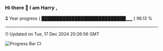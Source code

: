 ### Hi there 👋 I am Harry , 

⏳ Year progress { ████████████████████████████▁▁ } 96.13 %

---

⏰ Updated on Tue, 17 Dec 2024 20:26:56 GMT

![Progress Bar CI](https://github.com/duykhang68/duykhang68/workflows/Progress%20Bar%20CI/badge.svg)
